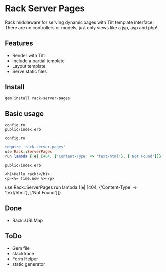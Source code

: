 Rack Server Pages
=================

Rack middleware for serving dynamic pages with Tilt template interface.
There are no controllers or models, just only views like a jsp, asp and php!

## Features
- Render with Tilt
- Include a partial template
- Layout template
- Serve static files

## Install
```sh
gem install rack-server-pages
```

## Basic usage
```
config.ru
public/index.erb
```

`config.ru`
```ruby
require 'rack-server-pages'
use Rack::ServerPages
run lambda {|e| [404, {'Content-Type' => 'text/html'}, ['Not Found']]}
```

`public/index.erb`
```eruby
<h1>Hello rack!</h1>
<p><%= Time.now %></p>
```

use Rack::ServerPages
run lambda {|e| [404, {'Content-Type' => 'text/html'}, ['Not Found']]}

## Done
- Rack::URLMap
## ToDo
- Gem file
- stacktrace
- Form Helper
- static generator
